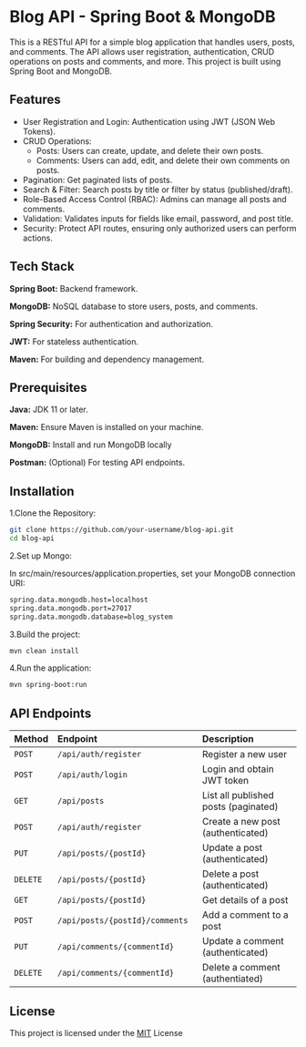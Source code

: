 # Blog API - Spring Boot & MongoDB

This is a RESTful API for a simple blog application that handles users, posts, and comments. The API allows user registration, authentication, CRUD operations on posts and comments, and more. This project is built using Spring Boot and MongoDB.

## Features

- User Registration and Login: Authentication using JWT (JSON Web Tokens).
- CRUD Operations:
    - Posts: Users can create, update, and delete their own posts.
    - Comments: Users can add, edit, and delete their own comments on posts.
- Pagination: Get paginated lists of posts.
- Search & Filter: Search posts by title or filter by status (published/draft).
- Role-Based Access Control (RBAC): Admins can manage all posts and comments.
- Validation: Validates inputs for fields like email, password, and post title.
- Security: Protect API routes, ensuring only authorized users can perform actions.



## Tech Stack


**Spring Boot:** Backend framework.

**MongoDB:** NoSQL database to store users, posts, and comments.

**Spring Security:** For authentication and authorization.

**JWT:** For stateless authentication.

**Maven:** For building and dependency management.


## Prerequisites

**Java:** JDK 11 or later.

**Maven:** Ensure Maven is installed on your machine.

**MongoDB:** Install and run MongoDB locally

**Postman:** (Optional) For testing API endpoints.
## Installation

1.Clone the Repository:

```bash
git clone https://github.com/your-username/blog-api.git
cd blog-api
```
2.Set up Mongo:

In src/main/resources/application.properties, set your MongoDB connection URI:
```bash
spring.data.mongodb.host=localhost
spring.data.mongodb.port=27017
spring.data.mongodb.database=blog_system
```
3.Build the project:
```bash
mvn clean install
```
4.Run the application:
```bash
mvn spring-boot:run
```
    
## API Endpoints


| Method | Endpoint     | Description                |
| :-------- | :------- | :------------------------- |
| `POST` | `/api/auth/register` | Register a new user |
| `POST` | `/api/auth/login` | Login and obtain JWT token |
| `GET` | `/api/posts` | List all published posts (paginated) |
| `POST` | `/api/auth/register` | Create a new post (authenticated) |
| `PUT` | `/api/posts/{postId}` | Update a post (authenticated) |
| `DELETE` | `/api/posts/{postId}	` | Delete a post (authenticated) |
| `GET` | `/api/posts/{postId}	` | Get details of a post |
| `POST` | `/api/posts/{postId}/comments	` | Add a comment to a post |
| `PUT` | `/api/comments/{commentId}	` | Update a comment (authenticated) |
| `DELETE` | `/api/comments/{commentId}		` | Delete a comment (authentiated)|



## License

This project is licensed under the [MIT](https://choosealicense.com/licenses/mit/) License


